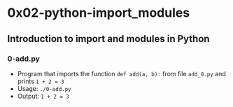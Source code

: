 # 0x02-python-import_modules

## Introduction to import and modules in Python

### 0-add.py
* Program that imports the function `def add(a, b):` from file `add_0.py` and prints `1 + 2 = 3`
* Usage: `./0-add.py`
* Output: `1 + 2 = 3`
